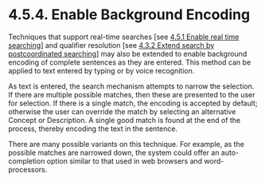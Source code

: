 # 4.5.4. Enable Background Encoding

Techniques that support real-time searches \[see [4.5.1 Enable real time searching](4.5.1-enable-real-time-searching.md)] and qualifier resolution \[see [4.3.2 Extend search by postcoordinated searching](<../4.3 extended-searches/4.3.2-extend-search-by-postcoordinated-searching.md>)] may also be extended to enable background encoding of complete sentences as they are entered. This method can be applied to text entered by typing or by voice recognition.

As text is entered, the search mechanism attempts to narrow the selection. If there are multiple possible matches, then these are presented to the user for selection. If there is a single match, the encoding is accepted by default; otherwise the user can override the match by selecting an alternative Concept or Description. A single good match is found at the end of the process, thereby encoding the text in the sentence.

There are many possible variants on this technique. For example, as the possible matches are narrowed down, the system could offer an auto-completion option similar to that used in web browsers and word-processors.
